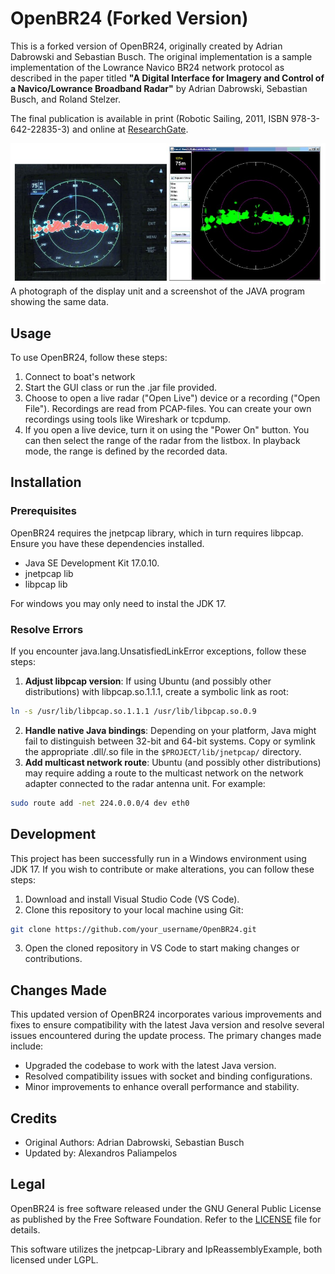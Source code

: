 # OpenBR24 (Forked Version)

This is a forked version of OpenBR24, originally created by Adrian Dabrowski and Sebastian Busch. The original implementation is a sample implementation of the Lowrance Navico BR24 network protocol as described in the paper titled **"A Digital Interface for Imagery and Control of a Navico/Lowrance Broadband Radar"** by Adrian Dabrowski, Sebastian Busch, and Roland Stelzer.

The final publication is available in print (Robotic Sailing, 2011, ISBN 978-3-642-22835-3) and online at <a href="https://www.researchgate.net/publication/226363952_A_Digital_Interface_for_Imagery_and_Control_of_a_NavicoLowrance_Broadband_Radar/" target="_blank">ResearchGate</a>.

![A photograph of the display unit and a screenshot of the JAVA program showing the same data.](captures/plotter_openbr24.jpg)
A photograph of the display unit and a screenshot of the JAVA program showing the same data.

## Usage

To use OpenBR24, follow these steps:

1. Connect to boat's network
2. Start the GUI class or run the .jar file provided.
2. Choose to open a live radar ("Open Live") device or a recording ("Open File"). Recordings are read from PCAP-files. You can create your own recordings using tools like Wireshark or tcpdump.
3. If you open a live device, turn it on using the "Power On" button. You can then select the range of the radar from the listbox. In playback mode, the range is defined by the recorded data.

## Installation

### Prerequisites

OpenBR24 requires the jnetpcap library, which in turn requires libpcap. Ensure you have these dependencies installed.

- Java SE Development Kit 17.0.10.
- jnetpcap lib
- libpcap lib

For windows you may only need to instal the JDK 17.

### Resolve Errors

If you encounter java.lang.UnsatisfiedLinkError exceptions, follow these steps:

1. **Adjust libpcap version**: If using Ubuntu (and possibly other distributions) with libpcap.so.1.1.1, create a symbolic link as root:
```bash
ln -s /usr/lib/libpcap.so.1.1.1 /usr/lib/libpcap.so.0.9
```
2. **Handle native Java bindings**: Depending on your platform, Java might fail to distinguish between 32-bit and 64-bit systems. Copy or symlink the appropriate .dll/.so file in the `$PROJECT/lib/jnetpcap/` directory.
3. **Add multicast network route**: Ubuntu (and possibly other distributions) may require adding a route to the multicast network on the network adapter connected to the radar antenna unit. For example:
```bash
sudo route add -net 224.0.0.0/4 dev eth0
```

## Development

This project has been successfully run in a Windows environment using JDK 17. If you wish to contribute or make alterations, you can follow these steps:

1. Download and install Visual Studio Code (VS Code).
2. Clone this repository to your local machine using Git:
```bash
git clone https://github.com/your_username/OpenBR24.git
```
3. Open the cloned repository in VS Code to start making changes or contributions.

## Changes Made

This updated version of OpenBR24 incorporates various improvements and fixes to ensure compatibility with the latest Java version and resolve several issues encountered during the update process. The primary changes made include:

- Upgraded the codebase to work with the latest Java version.
- Resolved compatibility issues with socket and binding configurations.
- Minor improvements to enhance overall performance and stability.

## Credits

- Original Authors: Adrian Dabrowski, Sebastian Busch
- Updated by: Alexandros Paliampelos

## Legal

OpenBR24 is free software released under the GNU General Public License as published by the Free Software Foundation. Refer to the [LICENSE](LICENSE) file for details.

This software utilizes the jnetpcap-Library and IpReassemblyExample, both licensed under LGPL.
